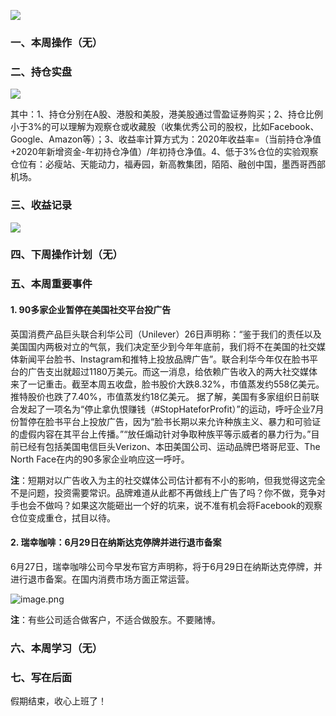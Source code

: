 ![](https://cn.bing.com/th?id=OHR.MtBaldoSantuario_ZH-CN2301293454_1920x1080.jpg&rf=LaDigue_1920x1080.jpg&pid=hp)

### 一、本周操作（无）

### 二、持仓实盘

![](https://static01.imgkr.com/temp/7bcdb023902a44cc830a3251cf7179f3.png)


其中：1、持仓分别在A股、港股和美股，港美股通过雪盈证券购买；2、持仓比例小于3\%的可以理解为观察仓或收藏股（收集优秀公司的股权，比如Facebook、Google、Amazon等）；3、收益率计算方式为：2020年收益率=（当前持仓净值+2020年新增资金-年初持仓净值）/年初持仓净值。4、低于3\%仓位的实验观察仓位有：必瘦站、天能动力，福寿园，新高教集团，陌陌、融创中国，墨西哥西部机场。

### 三、收益记录

![](https://static01.imgkr.com/temp/48ab06c92ca34ff1b6bb95d23249192a.png)

### 四、下周操作计划（无）

### 五、本周重要事件

#### 1. 90多家企业暂停在美国社交平台投广告

英国消费产品巨头联合利华公司（Unilever）26日声明称：“鉴于我们的责任以及美国国内两极对立的气氛，我们决定至少到今年年底前，我们将不在美国的社交媒体新闻平台脸书、Instagram和推特上投放品牌广告”。联合利华今年仅在脸书平台的广告支出就超过1180万美元。而这一消息，给依赖广告收入的两大社交媒体来了一记重击。截至本周五收盘，脸书股价大跌8.32\%，市值蒸发约558亿美元。推特股价也跌了7.40\%，市值蒸发约18亿美元。 据了解，美国有多家组织日前联合发起了一项名为“停止拿仇恨赚钱（#StopHateforProfit）”的运动，呼吁企业7月份暂停在脸书平台上投放广告，因为“脸书长期以来允许种族主义、暴力和可验证的虚假内容在其平台上传播。”“放任煽动针对争取种族平等示威者的暴力行为。”目前已经有包括美国电信巨头Verizon、本田美国公司、运动品牌巴塔哥尼亚、The North Face在内的90多家企业响应这一呼吁。

**注**：短期对以广告收入为主的社交媒体公司估计都有不小的影响，但我觉得这完全不是问题，投资需要常识。品牌难道从此都不再做线上广告了吗？你不做，竞争对手也会不做吗？如果这次能砸出一个好的坑来，说不准有机会将Facebook的观察仓位变成重仓，拭目以待。

#### 2. 瑞幸咖啡：6月29日在纳斯达克停牌并进行退市备案

6月27日，瑞幸咖啡公司今早发布官方声明称，将于6月29日在纳斯达克停牌，并进行退市备案。在国内消费市场方面正常运营。

![](https://cdn.nlark.com/yuque/0/2020/png/116289/1593252743900-5383f914-3983-4a5c-b706-feab057e5911.png "image.png")

**注**：有些公司适合做客户，不适合做股东。不要赌博。

### 六、本周学习（无）

### 七、写在后面

假期结束，收心上班了！